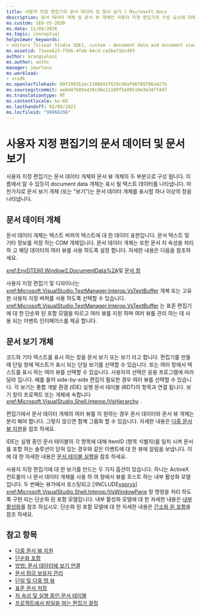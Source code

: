 ```yaml
---
title: 사용자 지정 편집기의 문서 데이터 및 문서 보기 | Microsoft Docs
description: 문서 데이터 개체 및 문서 뷰 개체인 사용자 지정 편집기의 구성 요소에 대해 알아봅니다.
ms.custom: SEO-VS-2020
ms.date: 11/04/2016
ms.topic: conceptual
helpviewer_keywords:
- editors [Visual Studio SDK], custom - document data and document view
ms.assetid: 71eea623-f566-4feb-84cd-ca1ba71bc493
author: acangialosi
ms.author: anthc
manager: jmartens
ms.workload:
- vssdk
ms.openlocfilehash: 89f2903b2ec1308692f629c40af06f89706a427b
ms.sourcegitcommit: ae6d47b09a439cd0e13180f5e89510e3e347fd47
ms.translationtype: MT
ms.contentlocale: ko-KR
ms.lasthandoff: 02/08/2021
ms.locfileid: "99968296"
---
```

# <a name="document-data-and-document-view-in-custom-editors"></a>사용자 지정 편집기의 문서 데이터 및 문서 보기
사용자 지정 편집기는 문서 데이터 개체와 문서 뷰 개체의 두 부분으로 구성 됩니다. 이름에서 알 수 있듯이 document data 개체는 표시 될 텍스트 데이터를 나타냅니다. 마찬가지로 문서 보기 개체 (또는 "보기")는 문서 데이터 개체를 표시할 하나 이상의 창을 나타냅니다.

## <a name="document-data-object"></a>문서 데이터 개체
 문서 데이터 개체는 텍스트 버퍼의 텍스트에 대 한 데이터 표현입니다. 문서 텍스트 및 기타 정보를 저장 하는 COM 개체입니다. 문서 데이터 개체는 또한 문서 지 속성을 처리 하 고 해당 데이터의 여러 뷰를 사용 하도록 설정 합니다. 자세한 내용은 다음을 참조하세요.

 <xref:EnvDTE80.Window2.DocumentData%2A>및 [문서 창](../extensibility/internals/document-windows.md)

 사용자 지정 편집기 및 디자이너는 <xref:Microsoft.VisualStudio.TextManager.Interop.VsTextBuffer> 개체 또는 고유한 사용자 지정 버퍼를 사용 하도록 선택할 수 있습니다. <xref:Microsoft.VisualStudio.TextManager.Interop.VsTextBuffer> 는 표준 편집기에 대 한 단순화 된 포함 모델을 따르고 여러 뷰를 지원 하며 여러 뷰를 관리 하는 데 사용 되는 이벤트 인터페이스를 제공 합니다.

## <a name="document-view-object"></a>문서 보기 개체
 코드와 기타 텍스트를 표시 하는 창을 문서 보기 또는 보기 라고 합니다. 편집기를 만들 때 단일 창에 텍스트가 표시 되는 단일 보기를 선택할 수 있습니다. 또는 여러 창에서 텍스트를 표시 하는 여러 뷰를 선택할 수 있습니다. 사용자의 선택은 응용 프로그램에 따라 달라 집니다. 예를 들어 side-by-side 편집이 필요한 경우 여러 뷰를 선택할 수 있습니다. 각 보기는 통합 개발 환경 (IDE) 실행 문서 테이블 (RDT)의 항목과 연결 됩니다. 보기 창이 프로젝트 또는 개체에 속합니다 <xref:Microsoft.VisualStudio.Shell.Interop.IVsHierarchy> .

 편집기에서 문서 데이터 개체의 여러 뷰를 지 원하는 경우 문서 데이터와 문서 뷰 개체는 분리 해야 합니다. 그렇지 않으면 함께 그룹화 할 수 있습니다. 자세한 내용은 [다중 문서 뷰 지원](../extensibility/supporting-multiple-document-views.md)을 참조 하세요.

 IDE는 실행 중인 문서 테이블의 각 항목에 대해 ItemID (항목 식별자)를 일치 시켜 문서를 포함 하는 솔루션이 닫혀 있는 경우와 같은 이벤트에 대 한 뷰에 알림을 보냅니다. 이에 대 한 자세한 내용은 [문서 테이블 실행](../extensibility/internals/running-document-table.md)을 참조 하세요.

 사용자 지정 편집기에 대 한 보기를 만드는 두 가지 옵션이 있습니다. 하나는 ActiveX 컨트롤이 나 문서 데이터 개체를 사용 하 여 창에서 뷰를 호스트 하는 내부 활성화 모델입니다. 두 번째는 뷰가에서 호스팅되고 [!INCLUDE[vsprvs](../code-quality/includes/vsprvs_md.md)] <xref:Microsoft.VisualStudio.Shell.Interop.IVsWindowPane> 창 명령을 처리 하도록 구현 되는 단순화 된 포함 모델입니다. 내부 활성화 모델에 대 한 자세한 내용은 [내부 활성화](/previous-versions/visualstudio/visual-studio-2015/misc/in-place-activation?preserve-view=true&view=vs-2015)를 참조 하십시오. 단순화 된 포함 모델에 대 한 자세한 내용은 [간소화 된 포함](../extensibility/simplified-embedding.md)을 참조 하세요.

## <a name="see-also"></a>참고 항목

- [다중 문서 뷰 지원](../extensibility/supporting-multiple-document-views.md)
- [단순화 포함](../extensibility/simplified-embedding.md)
- [방법: 문서 데이터에 보기 연결](../extensibility/how-to-attach-views-to-document-data.md)
- [문서 잠금 보유자 관리](../extensibility/document-lock-holder-management.md)
- [단일 및 다중 탭 뷰](../extensibility/single-and-multi-tab-views.md)
- [표준 문서 저장](../extensibility/internals/saving-a-standard-document.md)
- [지 속성 및 실행 중인 문서 테이블](../extensibility/internals/persistence-and-the-running-document-table.md)
- [프로젝트에서 파일을 여는 편집기 결정](../extensibility/internals/determining-which-editor-opens-a-file-in-a-project.md)